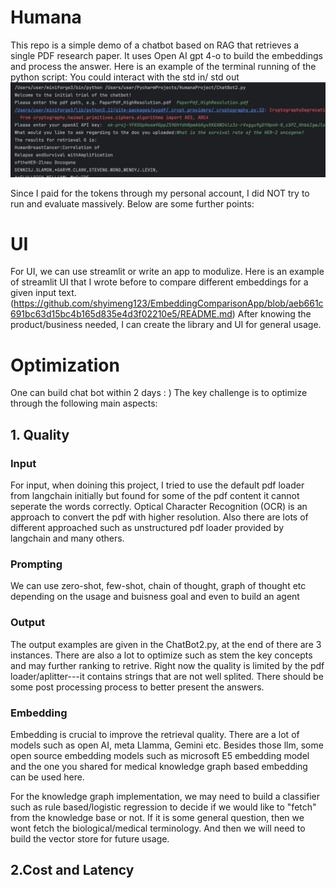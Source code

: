 # Humana

This repo is a simple demo of a chatbot based on RAG that retrieves a single PDF research paper.
It uses Open AI gpt 4-o to build the embeddings and process the answer.
Here is an example of the terminal running of the python script:
You could interact with the std in/ std out
![Screenshot](https://github.com/shyimeng123/Humana/blob/3fcdf7b2d2d497f19bb232252221d123e496634e/TerminalRun.png)

Since I paid for the tokens through my personal account, I did NOT try to run and evaluate massively. Below are some further points:

# UI
For UI, we can use streamlit or write an app to modulize. Here is an example of streamlit UI that I wrote before to compare different embeddings for a given input text. (https://github.com/shyimeng123/EmbeddingComparisonApp/blob/aeb661c691bc63d15bc4b165d835e4d3f02210e5/README.md) After knowing the product/business needed, I can create the library and UI for general usage.

# Optimization
One can build chat bot within 2 days : ) The key challenge is to optimize through the following main aspects:

## 1. Quality
### Input
For input, when doining this project, I tried to use the default pdf loader from langchain initially but found for some of the pdf content it cannot seperate the words correctly. Optical Character Recognition (OCR) is an approach to convert the pdf with higher resolution. Also there are lots of different approached such as unstructured pdf loader provided by langchain and many others. 

### Prompting
We can use zero-shot, few-shot, chain of thought, graph of thought etc depending on the usage and buisness goal and even to build an agent

### Output
The output examples are given in the ChatBot2.py, at the end of there are 3 instances. There are also a lot to optimize such as stem the key concepts and may further ranking to retrive. Right now the quality is limited by the pdf loader/aplitter---it contains strings that are not well splited. There should be some post processing process to better present the answers.

### Embedding
Embedding is crucial to improve the retrieval quality. There are a lot of models such as open AI, meta Llamma, Gemini etc. Besides those llm, some open source embedding models such as microsoft E5 embedding model and the one you shared for medical knowledge graph based embedding can be used here.

For the knowledge graph implementation, we may need to build a classifier such as rule based/logistic regression to decide if we would like to "fetch" from the knowledge base or not. If it is some general question, then we wont fetch the biological/medical terminology. And then we will need to build the vector store for future usage.
  
## 2.Cost and Latency

